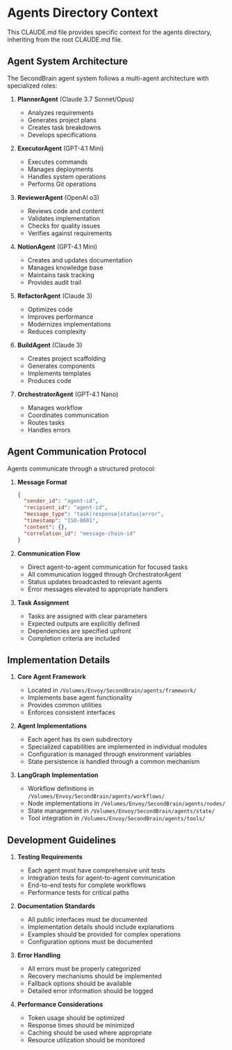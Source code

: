 # Agents Directory Context

This CLAUDE.md file provides specific context for the agents directory, inheriting from the root CLAUDE.md file.

## Agent System Architecture

The SecondBrain agent system follows a multi-agent architecture with specialized roles:

1. **PlannerAgent** (Claude 3.7 Sonnet/Opus)
   - Analyzes requirements
   - Generates project plans
   - Creates task breakdowns
   - Develops specifications

2. **ExecutorAgent** (GPT-4.1 Mini)
   - Executes commands
   - Manages deployments
   - Handles system operations
   - Performs Git operations

3. **ReviewerAgent** (OpenAI o3)
   - Reviews code and content
   - Validates implementation
   - Checks for quality issues
   - Verifies against requirements

4. **NotionAgent** (GPT-4.1 Mini)
   - Creates and updates documentation
   - Manages knowledge base
   - Maintains task tracking
   - Provides audit trail

5. **RefactorAgent** (Claude 3)
   - Optimizes code
   - Improves performance
   - Modernizes implementations
   - Reduces complexity

6. **BuildAgent** (Claude 3)
   - Creates project scaffolding
   - Generates components
   - Implements templates
   - Produces code

7. **OrchestratorAgent** (GPT-4.1 Nano)
   - Manages workflow
   - Coordinates communication
   - Routes tasks
   - Handles errors

## Agent Communication Protocol

Agents communicate through a structured protocol:

1. **Message Format**
   ```json
   {
     "sender_id": "agent-id",
     "recipient_id": "agent-id",
     "message_type": "task|response|status|error",
     "timestamp": "ISO-8601",
     "content": {},
     "correlation_id": "message-chain-id"
   }
   ```

2. **Communication Flow**
   - Direct agent-to-agent communication for focused tasks
   - All communication logged through OrchestratorAgent
   - Status updates broadcasted to relevant agents
   - Error messages elevated to appropriate handlers

3. **Task Assignment**
   - Tasks are assigned with clear parameters
   - Expected outputs are explicitly defined
   - Dependencies are specified upfront
   - Completion criteria are included

## Implementation Details

1. **Core Agent Framework**
   - Located in `/Volumes/Envoy/SecondBrain/agents/framework/`
   - Implements base agent functionality
   - Provides common utilities
   - Enforces consistent interfaces

2. **Agent Implementations**
   - Each agent has its own subdirectory
   - Specialized capabilities are implemented in individual modules
   - Configuration is managed through environment variables
   - State persistence is handled through a common mechanism

3. **LangGraph Implementation**
   - Workflow definitions in `/Volumes/Envoy/SecondBrain/agents/workflows/`
   - Node implementations in `/Volumes/Envoy/SecondBrain/agents/nodes/`
   - State management in `/Volumes/Envoy/SecondBrain/agents/state/`
   - Tool integration in `/Volumes/Envoy/SecondBrain/agents/tools/`

## Development Guidelines

1. **Testing Requirements**
   - Each agent must have comprehensive unit tests
   - Integration tests for agent-to-agent communication
   - End-to-end tests for complete workflows
   - Performance tests for critical paths

2. **Documentation Standards**
   - All public interfaces must be documented
   - Implementation details should include explanations
   - Examples should be provided for complex operations
   - Configuration options must be documented

3. **Error Handling**
   - All errors must be properly categorized
   - Recovery mechanisms should be implemented
   - Fallback options should be available
   - Detailed error information should be logged

4. **Performance Considerations**
   - Token usage should be optimized
   - Response times should be minimized
   - Caching should be used where appropriate
   - Resource utilization should be monitored